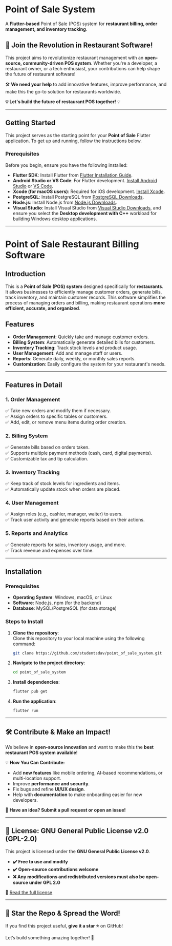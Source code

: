 # **Point of Sale System**  

A **Flutter-based** Point of Sale (POS) system for **restaurant billing, order management, and inventory tracking**.

## **🚀 Join the Revolution in Restaurant Software!**  

This project aims to revolutionize restaurant management with an **open-source, community-driven POS system**. Whether you're a developer, a restaurant owner, or a tech enthusiast, your contributions can help shape the future of restaurant software!  

🛠️ **We need your help** to add innovative features, improve performance, and make this the go-to solution for restaurants worldwide.  

**💡 Let's build the future of restaurant POS together!** 💡  

---

## **Getting Started**  

This project serves as the starting point for your **Point of Sale** Flutter application. To get up and running, follow the instructions below.

### **Prerequisites**  

Before you begin, ensure you have the following installed:  
- **Flutter SDK**: Install Flutter from [Flutter Installation Guide](https://flutter.dev/docs/get-started/install).  
- **Android Studio or VS Code**: For Flutter development. [Install Android Studio](https://developer.android.com/studio) or [VS Code](https://code.visualstudio.com/Download).  
- **Xcode (for macOS users)**: Required for iOS development. [Install Xcode](https://developer.apple.com/xcode/).  
- **PostgreSQL**: Install PostgreSQL from [PostgreSQL Downloads](https://www.postgresql.org/download/).  
- **Node.js**: Install Node.js from [Node.js Downloads](https://nodejs.org/).  
- **Visual Studio**: Install Visual Studio from [Visual Studio Downloads](https://visualstudio.microsoft.com/downloads/), and ensure you select the **Desktop development with C++** workload for building Windows desktop applications.  

---

# **Point of Sale Restaurant Billing Software**  

## **Introduction**  

This is a **Point of Sale (POS) system** designed specifically for **restaurants**. It allows businesses to efficiently manage customer orders, generate bills, track inventory, and maintain customer records. This software simplifies the process of managing orders and billing, making restaurant operations **more efficient, accurate, and organized**.

## **Features**  

- **Order Management**: Quickly take and manage customer orders.  
- **Billing System**: Automatically generate detailed bills for customers.  
- **Inventory Tracking**: Track stock levels and product usage.  
- **User Management**: Add and manage staff or users.  
- **Reports**: Generate daily, weekly, or monthly sales reports.  
- **Customization**: Easily configure the system for your restaurant's needs.  

---

## **Features in Detail**  

### **1. Order Management**  
✅ Take new orders and modify them if necessary.  
✅ Assign orders to specific tables or customers.  
✅ Add, edit, or remove menu items during order creation.  

### **2. Billing System**  
✅ Generate bills based on orders taken.  
✅ Supports multiple payment methods (cash, card, digital payments).  
✅ Customizable tax and tip calculation.  

### **3. Inventory Tracking**  
✅ Keep track of stock levels for ingredients and items.  
✅ Automatically update stock when orders are placed.  

### **4. User Management**  
✅ Assign roles (e.g., cashier, manager, waiter) to users.  
✅ Track user activity and generate reports based on their actions.  

### **5. Reports and Analytics**  
✅ Generate reports for sales, inventory usage, and more.  
✅ Track revenue and expenses over time.  

---

## **Installation**  

### **Prerequisites**  
- **Operating System**: Windows, macOS, or Linux  
- **Software**: Node.js, npm (for the backend)  
- **Database**: MySQL/PostgreSQL (for data storage)  

### **Steps to Install**  

1. **Clone the repository**:  
   Clone this repository to your local machine using the following command:  
   ```bash
   git clone https://github.com/studentsdav/point_of_sale_system.git
   ```
2. **Navigate to the project directory**:  
   ```bash
   cd point_of_sale_system
   ```
3. **Install dependencies**:  
   ```bash
   flutter pub get
   ```
4. **Run the application**:  
   ```bash
   flutter run
   ```

---

## **🛠️ Contribute & Make an Impact!**  

We believe in **open-source innovation** and want to make this the **best restaurant POS system available**!  

💡 **How You Can Contribute:**  
- Add **new features** like mobile ordering, AI-based recommendations, or multi-location support.  
- Improve **performance and security**.  
- Fix bugs and refine **UI/UX design**.  
- Help with **documentation** to make onboarding easier for new developers.  

📢 **Have an idea? Submit a pull request or open an issue!**  

---

## **📜 License: GNU General Public License v2.0 (GPL-2.0)**  

This project is licensed under the **GNU General Public License v2.0**.  

- **✔️ Free to use and modify**  
- **✔️ Open-source contributions welcome**  
- **❌ Any modifications and redistributed versions must also be open-source under GPL 2.0**  

🔗 [Read the full license](https://www.gnu.org/licenses/old-licenses/gpl-2.0.en.html)  

---

## **🌟 Star the Repo & Spread the Word!**  

If you find this project useful, **give it a star ⭐** on GitHub!  

Let’s build something amazing together! 🚀  
